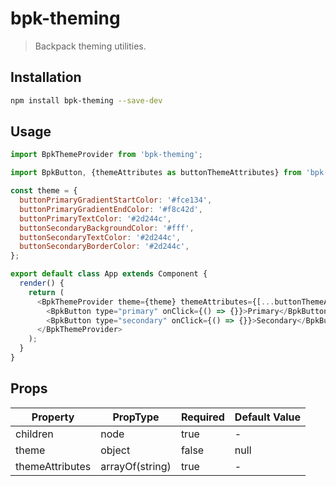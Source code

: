 # bpk-theming

> Backpack theming utilities.

## Installation

```sh
npm install bpk-theming --save-dev
```

## Usage

```js
import BpkThemeProvider from 'bpk-theming';

import BpkButton, {themeAttributes as buttonThemeAttributes} from 'bpk-component-button';

const theme = {
  buttonPrimaryGradientStartColor: '#fce134',
  buttonPrimaryGradientEndColor: '#f8c42d',
  buttonPrimaryTextColor: '#2d244c',
  buttonSecondaryBackgroundColor: '#fff',
  buttonSecondaryTextColor: '#2d244c',
  buttonSecondaryBorderColor: '#2d244c',
};

export default class App extends Component {
  render() {
    return (
      <BpkThemeProvider theme={theme} themeAttributes={[...buttonThemeAttributes]}>
        <BpkButton type="primary" onClick={() => {}}>Primary</BpkButton>
        <BpkButton type="secondary" onClick={() => {}}>Secondary</BpkButton>
      </BpkThemeProvider>
    );
  }
}
```

## Props

| Property            | PropType        | Required | Default Value |
| -----------         | --------------- | -------- | ------------- |
| children            | node            | true     | -             |
| theme               | object          | false    | null          |
| themeAttributes     | arrayOf(string) | true     | -             |
